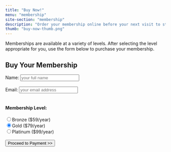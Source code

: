 ```yaml
---
title: "Buy Now!"
menu: "membership"
site-section: "membership"
description: "Order your membership online before your next visit to start enjoying the benefits of your Zoomazing membership at the gates with free entry!"
thumb: "buy-now-thumb.png"
---
```

Memberships are available at a variety of levels. After selecting the level appropriate for you, use the form below to purchase your membership.
## Buy Your Membership
<form target="#" method="get">
    <label for="field_name">Name: </label><input type="text" name="name" id="field_name" value="" placeholder="your full name"><br><br>
    <label for="field_email">Email: </label><input type="email" name="email" id="field_email" value="" placeholder="your email address"><br><br>
    <h4>Membership Level:</h4>
    <input type="radio" name="membership" id="field-membership-bronze" value="bronze"><label for="field-membership-bronze">Bronze ($59/year)</label><br>
    <input type="radio" name="membership" id="field-membership-gold" value="gold" checked><label for="field-membership-gold">Gold ($79/year)</label><br>
    <input type="radio" name="membership" id="field-membership-platinum" value="platinum"><label for="field-membership-platinum">Platinum ($99/year)</label><br><br>
    <input type="submit" name="submit" value="Proceed to Payment &gt;&gt;">
    
</form>

